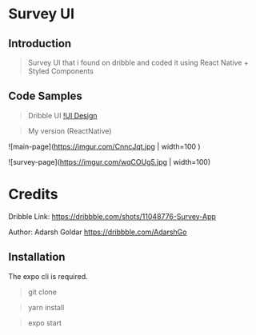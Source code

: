 # Survey UI

## Introduction

> Survey UI that i found on dribble and coded it using React Native + Styled Components

## Code Samples

> Dribble UI [!UI Design](https://cdn.dribbble.com/users/1720296/screenshots/11048776/media/57525c35107d4e42acf0c97cc13d5633.png)

> My version (ReactNative)

![main-page](https://imgur.com/CnncJqt.jpg  | width=100 )

![survey-page](https://imgur.com/wqCOUg5.jpg  | width=100)

# Credits

Dribble Link: https://dribbble.com/shots/11048776-Survey-App

Author: Adarsh Goldar https://dribbble.com/AdarshGo





## Installation

The expo cli is required.

> git clone 

> yarn install 

> expo start

